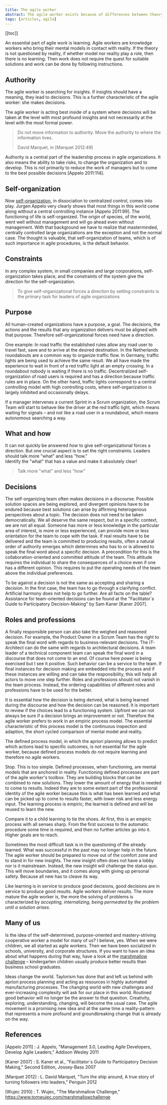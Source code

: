 ```yaml
---
title: The agile worker
abstract: The agile worker exists because of differences between theory and reality,  and because insights can be gained through these discrepancies.
tags: [articles, agile]
---
```

[[toc]]

An essential part of agile work is learning. Agile workers are knowledge workers who bring their mental models in contact with reality. If the theory is not questioned by reality, if whether model nor reality play a role, then there is no learning. Then work does not require the quest for suitable solutions and work can be done by following instructions.

## Authority

The agile worker is searching for insights. If insights should have a meaning, they lead to decisions. This is a further characteristic of the agile worker: she makes decisions.

The agile worker is acting best inside of a system where decisions will be taken at the level with most profound insights and not necessarily at the level with the most formal power.

<blockquote>
<p>Do not move information to authority. Move the authority to where the information lives. </p>
<footer>David Marquet, in [Marquet 2012:49]</footer>
</blockquote>

Authority is a central part of the leadership process in agile organizations. It also means the ability to take risks, to change the organization and to develop. This is not primarily to reduce the work of managers but to come to the best possible decisions [Appelo 2011:114].

## Self-organization

Now [self-organization](/2013-03-26-self-organization/), in dissociation to centralized control, comes into play. Jurgen Appelo very clearly shows that most things in this world come along without a central controlling instance [Appelo 2011:99]. The functioning of life is self-organized. The origin of species, of the world, went well without management and will go ahead even without management. With that background we have to realize that masterminded, centrally controlled large organizations are the exception and not the normal case. The thought is valuable, that self-organization of teams, which is of such importance in agile procedures, is the default behavior.

## Constraints

In any complex system, in small companies and large corporations, self-organization takes place, and the constraints of the system give the direction for the self-organization.

> To give self-organizational forces a direction by setting constraints is the primary task for leaders of agile organizations

## Purpose

All human-created organizations have a purpose, a goal. The decisions, the actions and the results that any organization delivers must be aligned with that purpose. Therefore self-organizational forces need have a direction.

One example: In road traffic the established rules allow any road user to travel fast, save and to arrive at the desired destination. In the Netherlands roundabouts are a common way to organize traffic flow. In Germany, traffic lights are being used to achieve the same result. We all have made the experience to wait in front of a red traffic light at an empty crossing. In a roundabout nobody is waiting if there is no traffic. Decentralized self-organization of road users is required and has a direction because traffic rules are in place. On the other hand, traffic lights correspond to a central controlling model with high controlling costs, where self-organization is largely inhibited and occasionally delays.

If a manager intervenes a current Sprint in a Scrum organization, the Scrum Team will start to behave like the driver at the red traffic light, which means waiting for signals – and not like a road user in a roundabout, which means autonomous searching a way.

## What and how

It can not quickly be answered _how_ to give self-organizational forces a direction. But one crucial aspect is to set the right constraints. Leaders should talk more "what" and less "how."  
Identify the "what" that has a value and make it absolutely clear!

> Talk more "what" and less "how"

## Decisions

The self-organizing team often makes decisions in a discourse. Possible solution spaces are being explored, and divergent opinions have to be endured because best solutions can arise by affirming heterogenous perspectives about a topic. The decision does not need to be taken democratically. We all deserve the same respect, but in a specific context, we are not all equal. Someone has more or less knowledge in the particular area of interest, is more or less experienced, can provide more or less orientation for the team to cope with the task. If real results have to be delivered and the team is committed to producing results, often a natural order of authority emerges which determines who has to or is allowed to speak the final word about a specific decision. A precondition for this is the collaboration-oriented and committed attitude of the team. This attitude requires the individual to share the consequences of a choice even if one has a different opinion. This requires to put the operating needs of the team above the individual preferences.

To be against a decision is not the same as accepting and sharing a decision. In the first case, the team has to go through a clarifying conflict. Artificial harmony does not help to go further. Are all facts on the table? Assistance for team-oriented decisions can be found at the "Facilitator´s Guide to Participatory Decision-Making" by Sam Kaner [Kaner 2007].

## Roles and professions

A finally responsible person can also take the weighed and reasoned decision. For example, the Product Owner in a Scrum Team has the right to speak the final word with regards to business-relevant decisions. The IT-Architect can do the same with regards to architectural decisions. A team leader of a technical component team can speak the final word in a discourse that does not come to an end. Of course here power is being exercised but I see it positive. Such behavior can be a service to the team. If final instances for decision making are embedded into the process and if these instances are willing and can take the responsibility, this will help all actors to move one step further. Roles and professions should not vanish in the team process. Instead, the ordering capabilities of different roles and professions have to be used for the better.

It is essential how the decision is being derived, what is being learned during the discourse and how the decision can be reasoned. It is important to review if the choices lead to a functioning system. Upfront we can not always be sure if a decision brings an improvement or not. Therefore the agile worker prefers to work in an empiric process model. The essential characteristic of this process model is the continuous inspection and adaption, the short cycled comparison of mental model and reality.

The defined process model, in which the apriori planning allows to predict which actions lead to specific outcomes, is not essential for the agile worker, because defined process models do not require learning and therefore no agile workers.

Stop. This is too simple. Defined processes, when functioning, are mental models that are anchored in reality. Functioning defined processes are part of the agile worker's toolbox. They are building blocks that can be combined to new solutions. They lower the amount of energy that is needed to come to results. Indeed they are to some extent part of the professional identity of the agile worker because this is what has been learned and what can be picked up to come to results faster, with lower risk and less energy input. The learning process is empiric; the learned is defined and will be reused to learn the new.

Compare it to a child learning to tie the shoes. At first, this is an empiric process with all senses sharp. From the first success to the automatic procedure some time is required, and then no further articles go into it. Higher goals are to reach.

Sometimes the most difficult task is in the questioning of the already learned. What was successful in the past may no longer help in the future. The agile worker should be prepared to move out of the comfort zone and to stand in for new insights. The new insight often does not have a lobby nor is it mainstream. Instead, the new insight will challenge the status quo. This will move boundaries, and it comes along with giving up personal safety. Because all new has to cleave its way.

Like learning is in service to produce good decisions, good decisions are in service to produce good results. Agile workers deliver results. The more mature the agile worker is, the more the solving of problems is characterized by _accepting, internalizing, being permeated by the problem until a solution arises_.

## Many of us

Is the idea of the self-determined, purpose-oriented and mastery-striving cooperative worker a model for many of us? I believe, yes. When we were children, we all started as agile workers. Then we have been socialized in schools, university, and corporate structures. If you want to have an idea about what happens during that way, have a look at the [marshmallow challenge][wujec] – kindergarten children usually produce better results than business school graduates.

Ideas change the world. Taylorism has done that and left us behind with apriori process planning and acting as resources in highly automated manufacturing processes. The changing world with new challenges and ever-increasing complexity will ask for our place in this world. Routined good behavior will no longer be the answer to that question. Creativity, exploring, understanding, changing, will become the usual case. The agile movement is a promising new idea and at the same time a reality-pattern that represents a more profound and groundbreaking change that is already on the way.

## References

[Appelo 2011]
: J. Appelo, "Management 3.0, Leading Agile Developers, Develop Agile Leaders," Addison Wesley 2011

[Kaner 2007]
: S. Kaner et al., "Facilitator´s Guide to Participatory Decision Making," Second Edition, Jossey-Bass 2007

[Marquet 2012]
: L. David Marquet, "Turn the ship around, A true story of turning followers into leaders," Penguin 2012

[Wujec 2010]
: T. Wujec, "The Marshmallow Challenge," <https://www.tomwujec.com/marshmallowchallenge>

[wujec]: https://www.tomwujec.com/marshmallowchallenge
